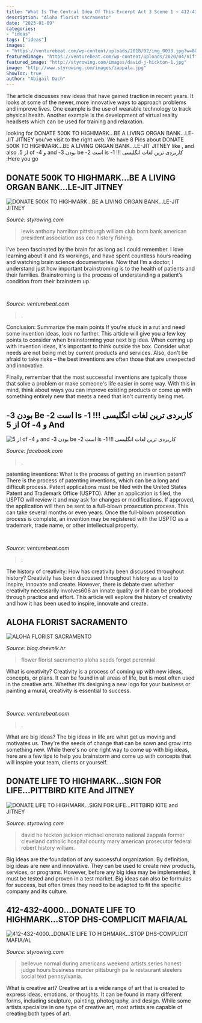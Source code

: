```yaml
---
title: "What Is The Central Idea Of This Excerpt Act 3 Scene 1 ~ 412-432-4000...donate Life To Highmark...stop Dhs-complicit Mafia/al"
description: "Aloha florist sacramento"
date: "2023-01-09"
categories:
- "ideas"
tags: ["ideas"]
images:
- "https://venturebeat.com/wp-content/uploads/2018/02/img_0033.jpg?w=800"
featuredImage: "https://venturebeat.com/wp-content/uploads/2020/04/nifty-3.jpg?w=438"
featured_image: "http://styrowing.com/images/david-j-hickton-1.jpg"
image: "http://www.styrowing.com/images/zappala.jpg"
ShowToc: true
author: "Abigail Dach"
---
```



The article discusses new ideas that have gained traction in recent years. It looks at some of the newer, more innovative ways to approach problems and improve lives. One example is the use of wearable technology to track physical health. Another example is the development of virtual reality headsets which can be used for training and relaxation.

	

		
looking for DONATE 500K TO HIGHMARK...BE A LIVING ORGAN BANK...LE-JIT JITNEY you've visit to the right web. We have 8 Pics about DONATE 500K TO HIGHMARK...BE A LIVING ORGAN BANK...LE-JIT JITNEY like ,  and also ‫کاربردی ترین لغات انگلیسی !!! 1- is است 2- be بودن 3- and و 4- of از 5. Here you go:
		
    
## DONATE 500K TO HIGHMARK...BE A LIVING ORGAN BANK...LE-JIT JITNEY

<img loading=lazy src="http://www.styrowing.com/images/zappala.jpg" onerror="this.onerror=null;this.src='https://tse1.mm.bing.net/th?id=OIP.XrgI9TzaHCxn1DepEiWwNAAAAA&amp;pid=15.1';" alt="DONATE 500K TO HIGHMARK...BE A LIVING ORGAN BANK...LE-JIT JITNEY">

_Source: styrowing.com_

>lewis anthony hamilton pittsburgh william club born bank american president association ass ceo history fishing. 

	

I’ve been fascinated by the brain for as long as I could remember. I love learning about it and its workings, and have spent countless hours reading and watching brain science documentaries. Now that I’m a doctor, I understand just how important brainstroming is to the health of patients and their families. Brainstroming is the process of understanding a patient’s condition from their brainstem up.

    
## 

<img loading=lazy src="https://venturebeat.com/wp-content/uploads/2020/04/nifty-3.jpg?w=438" onerror="this.onerror=null;this.src='https://tse3.mm.bing.net/th?id=OIP.dQlKpduGpK7dAPVf9oFrZQAAAA&amp;pid=15.1';" alt="">

_Source: venturebeat.com_

>. 

	

Conclusion: Summarize the main points
If you're stuck in a rut and need some invention ideas, look no further. This article will give you a few key points to consider when brainstorming your next big idea.
When coming up with invention ideas, it's important to think outside the box. Consider what needs are not being met by current products and services. Also, don't be afraid to take risks – the best inventions are often those that are unexpected and innovative.

Finally, remember that the most successful inventions are typically those that solve a problem or make someone's life easier in some way. With this in mind, think about ways you can improve existing products or come up with something entirely new that meets a need that isn't currently being met.

    
## ‫کاربردی ترین لغات انگلیسی !!! 1- Is است 2- Be بودن 3- And و 4- Of از 5

<img loading=lazy src="https://lookaside.fbsbx.com/lookaside/crawler/media/?media_id=105708344733753" onerror="this.onerror=null;this.src='https://tse4.mm.bing.net/th?id=OIP.nTfmQXnQFM6nAk9_8-zSSwHaHP&amp;pid=15.1';" alt="‫کاربردی ترین لغات انگلیسی !!! 1- is است 2- be بودن 3- and و 4- of از 5">

_Source: facebook.com_

>. 

	

patenting inventions: What is the process of getting an invention patent?
There is the process of patenting inventions, which can be a long and difficult process. Patent applications must be filed with the United States Patent and Trademark Office (USPTO). After an application is filed, the USPTO will review it and may ask for changes or modifications. If approved, the application will then be sent to a full-blown prosecution process. This can take several months or even years. Once the full-blown prosecution process is complete, an invention may be registered with the USPTO as a trademark, trade name, or other intellectual property.

    
## 

<img loading=lazy src="https://venturebeat.com/wp-content/uploads/2018/08/img_6395.jpg?w=578" onerror="this.onerror=null;this.src='https://tse3.mm.bing.net/th?id=OIP.TkvV2mCi8PKqgRKc3uBUlQHaFa&amp;pid=15.1';" alt="">

_Source: venturebeat.com_

>. 

	

The history of creativity: How has creativity been discussed throughout history?
Creativity has been discussed throughout history as a tool to inspire, innovate and create. However, there is debate over whether creativity necessarily involves606
an innate quality or if it can be produced through practice and effort. This article will explore the history of creativity and how it has been used to inspire, innovate and create.

    
## ALOHA FLORIST SACRAMENTO

<img loading=lazy src="http://bit.ly/qBorpc" onerror="this.onerror=null;this.src='https://tse4.mm.bing.net/th?id=OIP.j-0wp0Ypet2ReVcfsp-IVwAAAA&amp;pid=15.1';" alt="ALOHA FLORIST SACRAMENTO">

_Source: blog.dnevnik.hr_

>flower florist sacramento aloha seeds forget perennial. 

	

What is creativity?
Creativity is a process of coming up with new ideas, concepts, or plans. It can be found in all areas of life, but is most often used in the creative arts. Whether it’s designing a new logo for your business or painting a mural, creativity is essential to success.

    
## 

<img loading=lazy src="https://venturebeat.com/wp-content/uploads/2018/02/img_0033.jpg?w=800" onerror="this.onerror=null;this.src='https://tse1.mm.bing.net/th?id=OIP.LpeAeE8t40c4fg_DkM0fmAHaEK&amp;pid=15.1';" alt="">

_Source: venturebeat.com_

>. 

	

What are big ideas?
The big ideas in life are what get us moving and motivates us. They're the seeds of change that can be sown and grow into something new. While there's no one right way to come up with big ideas, here are a few tips to help you brainstorm and come up with concepts that will inspire your team, clients or yourself.

    
## DONATE LIFE TO HIGHMARK...SIGN FOR LIFE...PITTBIRD KITE And JITNEY

<img loading=lazy src="http://styrowing.com/images/david-j-hickton-1.jpg" onerror="this.onerror=null;this.src='https://tse4.mm.bing.net/th?id=OIP.I6mE67JVziqy1btvV9QgFAAAAA&amp;pid=15.1';" alt="DONATE LIFE TO HIGHMARK...SIGN FOR LIFE...PITTBIRD KITE and JITNEY">

_Source: styrowing.com_

>david he hickton jackson michael onorato national zappala former cleveland catholic hospital county mary american prosecutor federal robert history william. 

	

Big ideas are the foundation of any successful organization. By definition, big ideas are new and innovative. They can be used to create new products, services, or programs. However, before any big idea may be implemented, it must be tested and proven in a test market. Big ideas can also be formulas for success, but often times they need to be adapted to fit the specific company and its culture.

    
## 412-432-4000...DONATE LIFE TO HIGHMARK...STOP DHS-COMPLICIT MAFIA/AL

<img loading=lazy src="http://styrowing.com/IMAGES/LIVEworshipSHOP.png" onerror="this.onerror=null;this.src='https://tse1.mm.bing.net/th?id=OIP.qDKp06ehl5fh4b1z1XYWYwHaFh&amp;pid=15.1';" alt="412-432-4000...DONATE LIFE TO HIGHMARK...STOP DHS-COMPLICIT MAFIA/AL">

_Source: styrowing.com_

>bellevue normal during americans weekend artists series honest judge hours business murder pittsburgh pa le restaurant steelers social text pennsylvania. 

	

What is creative art?
Creative art is a wide range of art that is created to express ideas, emotions, or thoughts. It can be found in many different forms, including sculpture, painting, photography, and design. While some artists specialize in one type of creative art, most artists are capable of creating both types of art.

